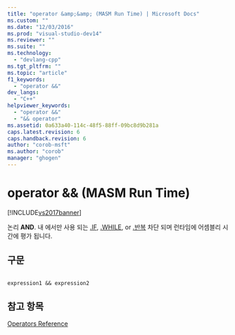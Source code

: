 ```yaml
---
title: "operator &amp;&amp; (MASM Run Time) | Microsoft Docs"
ms.custom: ""
ms.date: "12/03/2016"
ms.prod: "visual-studio-dev14"
ms.reviewer: ""
ms.suite: ""
ms.technology: 
  - "devlang-cpp"
ms.tgt_pltfrm: ""
ms.topic: "article"
f1_keywords: 
  - "operator &&"
dev_langs: 
  - "C++"
helpviewer_keywords: 
  - "operator &&"
  - "&& operator"
ms.assetid: 0a633a40-114c-48f5-88ff-09bc8d9b281a
caps.latest.revision: 6
caps.handback.revision: 6
author: "corob-msft"
ms.author: "corob"
manager: "ghogen"
---
```

# operator &amp;&amp; (MASM Run Time)
[!INCLUDE[vs2017banner](../../assembler/inline/includes/vs2017banner.md)]

논리  **AND**.  내 에서만 사용 되는  [.IF](../../assembler/masm/dot-if.md), [.WHILE](../../assembler/masm/dot-while.md), or [.반복](../../assembler/masm/dot-repeat.md) 차단 되며 런타임에 어셈블리 시간에 평가 됩니다.  
  
## 구문  
  
```  
  
expression1 && expression2  
```  
  
## 참고 항목  
 [Operators Reference](../../assembler/masm/operators-reference.md)